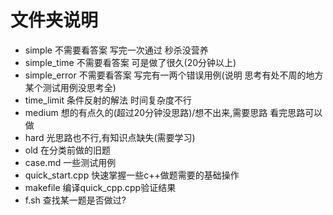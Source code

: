 # 文件夹说明
- simple 不需要看答案 写完一次通过 秒杀没营养
- simple_time 不需要看答案 可是做了很久(20分钟以上)
- simple_error 不需要看答案 写完有一两个错误用例(说明 思考有处不周的地方 某个测试用例没思考全)
- time_limit 条件反射的解法 时间复杂度不行
- medium 想的有点久的(超过20分钟没思路)/想不出来,需要思路 看完思路可以做
- hard 光思路也不行,有知识点缺失(需要学习)
- old 在分类前做的旧题
- case.md 一些测试用例
- quick_start.cpp 快速掌握一些c++做题需要的基础操作
- makefile 编译quick_cpp.cpp验证结果
- f.sh 查找某一题是否做过?
